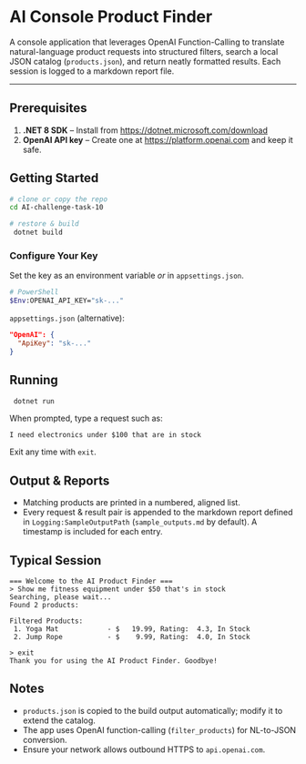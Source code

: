 # AI Console Product Finder

A console application that leverages OpenAI Function-Calling to translate natural-language product requests into structured filters, search a local JSON catalog (`products.json`), and return neatly formatted results. Each session is logged to a markdown report file.

---

## Prerequisites

1. **.NET 8 SDK** – Install from https://dotnet.microsoft.com/download
2. **OpenAI API key** – Create one at https://platform.openai.com and keep it safe.

## Getting Started

```bash
# clone or copy the repo
cd AI-challenge-task-10

# restore & build
 dotnet build 
```

### Configure Your Key

Set the key as an environment variable _or_ in `appsettings.json`.

```bash
# PowerShell
$Env:OPENAI_API_KEY="sk-..."
```

`appsettings.json` (alternative):
```json
"OpenAI": {
  "ApiKey": "sk-..."
}
```

## Running

```bash
 dotnet run 
```

When prompted, type a request such as:

```
I need electronics under $100 that are in stock
```

Exit any time with `exit`.

## Output & Reports

* Matching products are printed in a numbered, aligned list.
* Every request & result pair is appended to the markdown report defined in `Logging:SampleOutputPath` (`sample_outputs.md` by default). A timestamp is included for each entry.

## Typical Session

```
=== Welcome to the AI Product Finder ===
> Show me fitness equipment under $50 that's in stock
Searching, please wait...
Found 2 products:

Filtered Products:
 1. Yoga Mat            - $   19.99, Rating:  4.3, In Stock 
 2. Jump Rope           - $    9.99, Rating:  4.0, In Stock 

> exit
Thank you for using the AI Product Finder. Goodbye!
```

## Notes

* `products.json` is copied to the build output automatically; modify it to extend the catalog.
* The app uses OpenAI function-calling (`filter_products`) for NL-to-JSON conversion.
* Ensure your network allows outbound HTTPS to `api.openai.com`. 